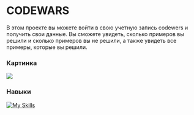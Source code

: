 # CODEWARS
В этом проекте вы можете войти в свою учетную запись codewers и получить свои данные. Вы сможете увидеть, сколько примеров вы решили и сколько примеров вы не решили, а также увидеть все примеры, которые вы решили. 

### Картинка ###
![](https://uploads-ssl.webflow.com/62e3ee10882dc50bcae8d07a/634816d46fc4a32b2a583416_codewars-og-image.png)


### Навыки ###
[![My Skills](https://skills.thijs.gg/icons?i=css,html,javascript,react)](https://skills.thijs.gg)

